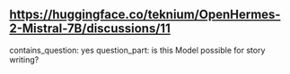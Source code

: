 ## https://huggingface.co/teknium/OpenHermes-2-Mistral-7B/discussions/11

contains_question: yes
question_part: is this  Model  possible for story writing?